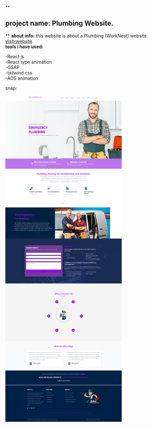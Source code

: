 
**

## project name: Plumbing Website.

**
**about info:**
this website is about a Plumbing (WorkNest) website. <br>
[visit-website](https://plumb-right.vercel.app/)
 <br>
**tools i have used:**  <br>

 -React js <br>
  -React type animation <br>
  -GSAP <br>
  -tailwind css <br>
  -AOS animation <br>

snap: 

![enter image description here](https://github.com/mdraseltalukder/PlumbRight/blob/main/public/images/screens.png?raw=true)


